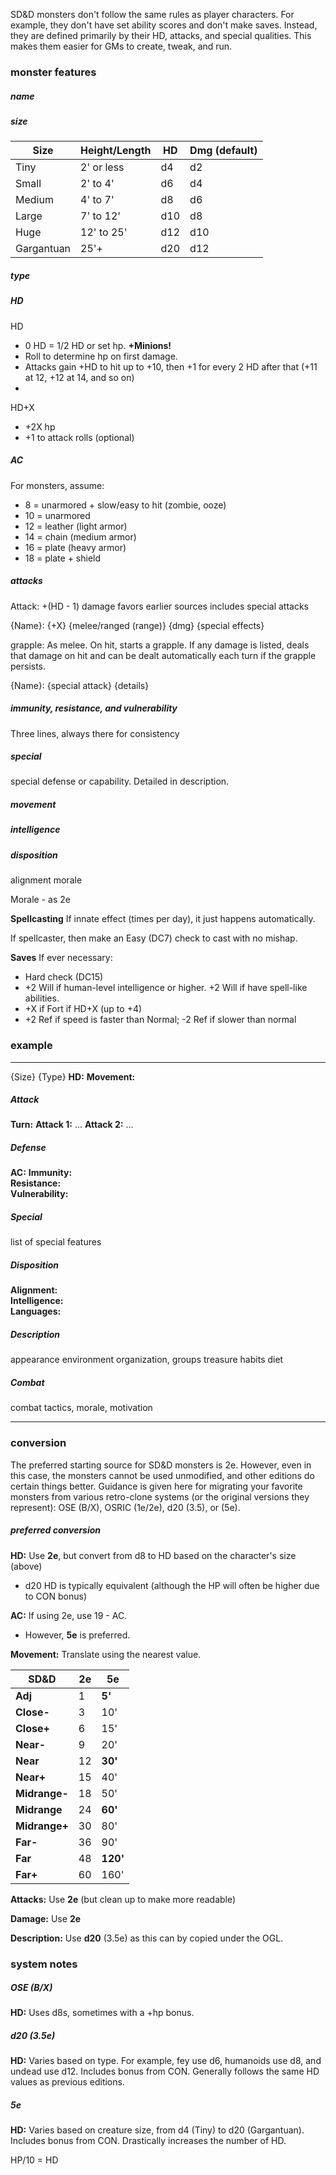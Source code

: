 SD&D monsters don't follow the same rules as player characters.  For example, they don't have set ability scores and don't make saves.  Instead, they are defined primarily by their HD, attacks, and special qualities.  This makes them easier for GMs to create, tweak, and run.

### monster features

##### name

##### size

| Size       | Height/Length | HD  | Dmg (default) |
| ---------- | ------------- | --- | ------------- |
| Tiny       | 2' or less    | d4  | d2            |
| Small      | 2' to 4'      | d6  | d4            |
| Medium     | 4' to 7'      | d8  | d6            |
| Large      | 7' to 12'     | d10 | d8            |
| Huge       | 12' to 25'    | d12 | d10           |
| Gargantuan | 25'+          | d20 | d12           |

##### type


##### HD
HD
* 0 HD = 1/2 HD or set hp.  **+Minions!**
* Roll to determine hp on first damage.
* Attacks gain +HD to hit up to +10, then +1 for every 2 HD after that (+11 at 12, +12 at 14, and so on)
* 

HD+X
* +2X hp
* +1 to attack rolls (optional)


##### AC

For monsters, assume:

* 8 = unarmored + slow/easy to hit (zombie, ooze)
* 10 = unarmored
* 12 = leather (light armor)
* 14 = chain (medium armor)
* 16 = plate (heavy armor)
* 18 = plate + shield

##### attacks

Attack: +(HD - 1)
damage favors earlier sources
includes special attacks

{Name}: {+X} {melee/ranged (range)} {dmg}
{special effects}

grapple: As melee.  On hit, starts a grapple. If any damage is listed, deals that damage on hit and can be dealt automatically each turn if the grapple persists.

{Name}: {special attack}
{details}

##### immunity, resistance, and vulnerability

Three lines, always there for consistency

##### special

special defense or capability.  Detailed in description.

##### movement

##### intelligence

##### disposition

alignment
morale

Morale - as 2e

**Spellcasting**
If innate effect (times per day), it just happens automatically. 

If spellcaster, then make an Easy (DC7) check to cast with no mishap.

**Saves**
If ever necessary:
* Hard check (DC15)
* +2 Will if human-level intelligence or higher. +2 Will if have spell-like abilities.
* +X if Fort if HD+X (up to +4)
* +2 Ref if speed is faster than Normal; -2 Ref if slower than normal

### example

----
{Size} {Type}
**HD:** 
**Movement:**  
##### Attack
**Turn:** 
**Attack 1:** ...
**Attack 2:** ...
##### Defense
**AC:**
**Immunity:**  
**Resistance:**  
**Vulnerability:**  
##### Special
list of special features
##### Disposition
**Alignment:**  
**Intelligence:**   
**Languages:**   

##### Description
appearance
environment
organization, groups
treasure habits
diet

##### Combat
combat tactics, morale, motivation

---

### conversion

The preferred starting source for SD&D monsters is 2e. However, even in this case, the monsters cannot be used unmodified, and other editions do certain things better. Guidance is given here for migrating your favorite monsters from various retro-clone systems (or the original versions they represent):  OSE (B/X), OSRIC (1e/2e), d20 (3.5), or (5e).
##### preferred conversion

**HD:** Use **2e**, but convert from d8 to HD based on the character's size (above)
* d20 HD is typically equivalent (although the HP will often be higher due to CON bonus)

**AC:** If using 2e, use 19 - AC.
* However, **5e** is preferred.

**Movement:** Translate using the nearest value.

| SD&D          | 2e  | 5e       |
| ------------- | --- | -------- |
| **Adj**       | 1   | **5'**   |
| **Close-**    | 3   | 10'      |
| **Close+**    | 6   | 15'      |
| **Near-**     | 9   | 20'      |
| **Near**      | 12  | **30'**  |
| **Near+**     | 15  | 40'      |
| **Midrange-** | 18  | 50'      |
| **Midrange**  | 24  | **60'**  |
| **Midrange+** | 30  | 80'      |
| **Far-**      | 36  | 90'      |
| **Far**       | 48  | **120'** |
| **Far+**      | 60  | 160'     |
**Attacks:** Use **2e** (but clean up to make more readable)

**Damage:** Use **2e**

**Description:** Use **d20** (3.5e) as this can by copied under the OGL.

### system notes

##### OSE (B/X)

**HD:** Uses d8s, sometimes with a +hp bonus.


##### d20 (3.5e)

**HD:** Varies based on type.  For example, fey use d6, humanoids use d8, and undead use d12. Includes bonus from CON.  Generally follows the same HD values as previous editions.

##### 5e

**HD:** Varies based on creature size, from d4 (Tiny) to d20 (Gargantuan).  Includes bonus from CON. Drastically increases the number of HD.


HP/10 = HD
